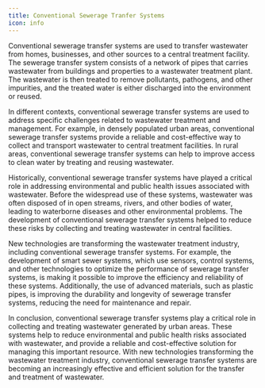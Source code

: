 ```yaml
---
title: Conventional Sewerage Tranfer Systems 
icon: info
---
```


Conventional sewerage transfer systems are used to transfer wastewater from homes, businesses, and other sources to a central treatment facility. The sewerage transfer system consists of a network of pipes that carries wastewater from buildings and properties to a wastewater treatment plant. The wastewater is then treated to remove pollutants, pathogens, and other impurities, and the treated water is either discharged into the environment or reused.

In different contexts, conventional sewerage transfer systems are used to address specific challenges related to wastewater treatment and management. For example, in densely populated urban areas, conventional sewerage transfer systems provide a reliable and cost-effective way to collect and transport wastewater to central treatment facilities. In rural areas, conventional sewerage transfer systems can help to improve access to clean water by treating and reusing wastewater.

Historically, conventional sewerage transfer systems have played a critical role in addressing environmental and public health issues associated with wastewater. Before the widespread use of these systems, wastewater was often disposed of in open streams, rivers, and other bodies of water, leading to waterborne diseases and other environmental problems. The development of conventional sewerage transfer systems helped to reduce these risks by collecting and treating wastewater in central facilities.

New technologies are transforming the wastewater treatment industry, including conventional sewerage transfer systems. For example, the development of smart sewer systems, which use sensors, control systems, and other technologies to optimize the performance of sewerage transfer systems, is making it possible to improve the efficiency and reliability of these systems. Additionally, the use of advanced materials, such as plastic pipes, is improving the durability and longevity of sewerage transfer systems, reducing the need for maintenance and repair.

In conclusion, conventional sewerage transfer systems play a critical role in collecting and treating wastewater generated by urban areas. These systems help to reduce environmental and public health risks associated with wastewater, and provide a reliable and cost-effective solution for managing this important resource. With new technologies transforming the wastewater treatment industry, conventional sewerage transfer systems are becoming an increasingly effective and efficient solution for the transfer and treatment of wastewater.